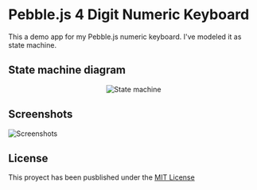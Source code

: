 # Pebble.js 4 Digit Numeric Keyboard
This a demo app for my Pebble.js numeric keyboard. I've modeled it as state machine.

## State machine diagram

<p align="center">
  <img src="http://i.imgur.com/gsMCYH5.png" alt="State machine">
</p>

## Screenshots

<img align="center" src="http://i.imgur.com/wksPZPe.png" alt="Screenshots">

## License

This proyect has been pusblished under the [MIT License](https://github.com/iAbadia/Pebble-4-Digit-Num-Keyboard/blob/master/LICENSE)
